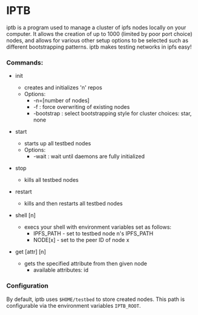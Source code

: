 # IPTB
iptb is a program used to manage a cluster of ipfs nodes locally on your
computer. It allows the creation of up to 1000 (limited by poor port choice)
nodes, and allows for various other setup options to be selected such as
different bootstrapping patterns. iptb makes testing networks in ipfs
easy!

### Commands:
- init 
	- creates and initializes 'n' repos
	- Options:
		- -n=[number of nodes]
		- -f : force overwriting of existing nodes
		- -bootstrap : select bootstrapping style for cluster choices: star, none
- start 
	- starts up all testbed nodes
	- Options:
		- -wait : wait until daemons are fully initialized
- stop 
	- kills all testbed nodes
- restart
	- kills and then restarts all testbed nodes

- shell [n]
	- execs your shell with environment variables set as follows:
	    - IPFS_PATH - set to testbed node n's IPFS_PATH
	    - NODE[x] - set to the peer ID of node x

- get [attr] [n]
	- gets the specified attribute from then given node
		- available attributes: id

### Configuration
By default, iptb uses `$HOME/testbed` to store created nodes. This path is
configurable via the environment variables `IPTB_ROOT`. 



